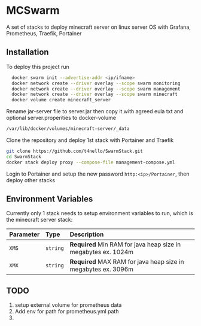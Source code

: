 
# MCSwarm

A set of stacks to deploy minecraft server on linux server OS with Grafana, Prometheus, Traefik, Portainer

## Installation

To deploy this project run

```bash
  docker swarm init --advertise-addr <ip/ifname>
  docker network create --driver overlay --scope swarm monitoring
  docker network create --driver overlay --scope swarm management
  docker network create --driver overlay --scope swarm minecraft
  docker volume create minecraft_server
```
Rename jar-server file to server.jar then copy it with agreed eula txt and optional server.properities to docker-volume

```bash
/var/lib/docker/volumes/minecraft-server/_data
```

Clone the repository and deploy 1st stack with Portainer and Traefik


```bash
git clone https://github.com/t4nello/SwarmStack.git
cd SwarmStack
docker stack deploy proxy --compose-file management-compose.yml  
```

Login to Portainer and setup the new password ```http:<ip>/Portainer```, then deploy other stacks

## Environment Variables
Currently only 1 stack needs to setup environment variables to run, which is the minecraft server stack:

| Parameter | Type     | Description                |
| :-------- | :------- | :------------------------- |
| `XMS` | `string` | **Required** Min RAM for java heap size  in megabytes ex. 1024m |
| `XMX` | `string` | **Required** MAX RAM for java heap size  in megabytes ex. 3096m |


##  TODO

1. setup external volume for prometheus data
2. Add env for path for prometheus.yml path
3. 
